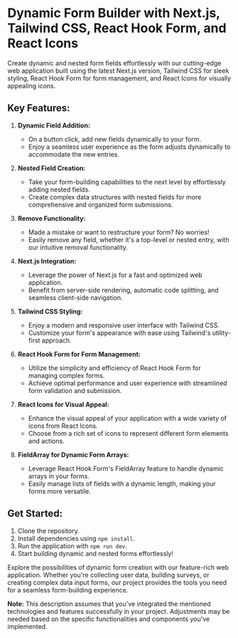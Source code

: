 # Dynamic Form Builder with Next.js, Tailwind CSS, React Hook Form, and React Icons

Create dynamic and nested form fields effortlessly with our cutting-edge web application built using the latest Next.js version, Tailwind CSS for sleek styling, React Hook Form for form management, and React Icons for visually appealing icons.

## Key Features:

1. **Dynamic Field Addition:**
   - On a button click, add new fields dynamically to your form.
   - Enjoy a seamless user experience as the form adjusts dynamically to accommodate the new entries.

2. **Nested Field Creation:**
   - Take your form-building capabilities to the next level by effortlessly adding nested fields.
   - Create complex data structures with nested fields for more comprehensive and organized form submissions.

3. **Remove Functionality:**
   - Made a mistake or want to restructure your form? No worries!
   - Easily remove any field, whether it's a top-level or nested entry, with our intuitive removal functionality.

4. **Next.js Integration:**
   - Leverage the power of Next.js for a fast and optimized web application.
   - Benefit from server-side rendering, automatic code splitting, and seamless client-side navigation.

5. **Tailwind CSS Styling:**
   - Enjoy a modern and responsive user interface with Tailwind CSS.
   - Customize your form's appearance with ease using Tailwind's utility-first approach.

6. **React Hook Form for Form Management:**
   - Utilize the simplicity and efficiency of React Hook Form for managing complex forms.
   - Achieve optimal performance and user experience with streamlined form validation and submission.

7. **React Icons for Visual Appeal:**
   - Enhance the visual appeal of your application with a wide variety of icons from React Icons.
   - Choose from a rich set of icons to represent different form elements and actions.

8. **FieldArray for Dynamic Form Arrays:**
   - Leverage React Hook Form's FieldArray feature to handle dynamic arrays in your forms.
   - Easily manage lists of fields with a dynamic length, making your forms more versatile.

## Get Started:
1. Clone the repository.
2. Install dependencies using `npm install`.
3. Run the application with `npm run dev`.
4. Start building dynamic and nested forms effortlessly!

Explore the possibilities of dynamic form creation with our feature-rich web application. Whether you're collecting user data, building surveys, or creating complex data input forms, our project provides the tools you need for a seamless form-building experience.

**Note:** This description assumes that you've integrated the mentioned technologies and features successfully in your project. Adjustments may be needed based on the specific functionalities and components you've implemented.

